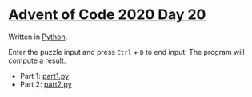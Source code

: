 # [Advent of Code 2020 Day 20](https://adventofcode.com/2020/day/20)

Written in [Python](https://en.wikipedia.org/wiki/Python_(programming_language)).

Enter the puzzle input and press `Ctrl` + `D` to end input. The program will compute a result.

  * Part 1: [part1.py](part1.py)
  * Part 2: [part2.py](part2.py)